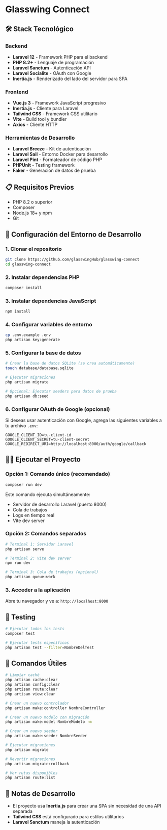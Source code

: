 # Glasswing Connect

## 🛠 Stack Tecnológico

### Backend
- **Laravel 12** - Framework PHP para el backend
- **PHP 8.2+** - Lenguaje de programación
- **Laravel Sanctum** - Autenticación API
- **Laravel Socialite** - OAuth con Google
- **Inertia.js** - Renderizado del lado del servidor para SPA

### Frontend
- **Vue.js 3** - Framework JavaScript progresivo
- **Inertia.js** - Cliente para Laravel
- **Tailwind CSS** - Framework CSS utilitario
- **Vite** - Build tool y bundler
- **Axios** - Cliente HTTP

### Herramientas de Desarrollo
- **Laravel Breeze** - Kit de autenticación
- **Laravel Sail** - Entorno Docker para desarrollo
- **Laravel Pint** - Formateador de código PHP
- **PHPUnit** - Testing framework
- **Faker** - Generación de datos de prueba

## 📋 Requisitos Previos

- PHP 8.2 o superior
- Composer
- Node.js 18+ y npm
- Git

## 🚀 Configuración del Entorno de Desarrollo

### 1. Clonar el repositorio
```bash
git clone https://github.com/glasswingHub/glasswing-connect
cd glasswing-connect
```

### 2. Instalar dependencias PHP
```bash
composer install
```

### 3. Instalar dependencias JavaScript
```bash
npm install
```

### 4. Configurar variables de entorno
```bash
cp .env.example .env
php artisan key:generate
```

### 5. Configurar la base de datos
```bash
# Crear la base de datos SQLite (se crea automáticamente)
touch database/database.sqlite

# Ejecutar migraciones
php artisan migrate

# Opcional: Ejecutar seeders para datos de prueba
php artisan db:seed
```

### 6. Configurar OAuth de Google (opcional)
Si deseas usar autenticación con Google, agrega las siguientes variables a tu archivo `.env`:
```env
GOOGLE_CLIENT_ID=tu-client-id
GOOGLE_CLIENT_SECRET=tu-client-secret
GOOGLE_REDIRECT_URI=http://localhost:8000/auth/google/callback
```

## 🏃‍♂️ Ejecutar el Proyecto

### Opción 1: Comando único (recomendado)
```bash
composer run dev
```
Este comando ejecuta simultáneamente:
- Servidor de desarrollo Laravel (puerto 8000)
- Cola de trabajos
- Logs en tiempo real
- Vite dev server

### Opción 2: Comandos separados
```bash
# Terminal 1: Servidor Laravel
php artisan serve

# Terminal 2: Vite dev server
npm run dev

# Terminal 3: Cola de trabajos (opcional)
php artisan queue:work
```

### 3. Acceder a la aplicación
Abre tu navegador y ve a: `http://localhost:8000`

## 🧪 Testing

```bash
# Ejecutar todos los tests
composer test

# Ejecutar tests específicos
php artisan test --filter=NombreDelTest
```

## 🔧 Comandos Útiles

```bash
# Limpiar caché
php artisan cache:clear
php artisan config:clear
php artisan route:clear
php artisan view:clear

# Crear un nuevo controlador
php artisan make:controller NombreController

# Crear un nuevo modelo con migración
php artisan make:model NombreModelo -m

# Crear un nuevo seeder
php artisan make:seeder NombreSeeder

# Ejecutar migraciones
php artisan migrate

# Revertir migraciones
php artisan migrate:rollback

# Ver rutas disponibles
php artisan route:list
```

## 📝 Notas de Desarrollo

- El proyecto usa **Inertia.js** para crear una SPA sin necesidad de una API separada
- **Tailwind CSS** está configurado para estilos utilitarios
- **Laravel Sanctum** maneja la autenticación


